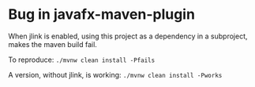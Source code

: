 # Bug in javafx-maven-plugin

When jlink is enabled,
using this project as a dependency in a subproject,
makes the maven build fail.

To reproduce:
`./mvnw clean install -Pfails`

A version, without jlink, is working:
`./mvnw clean install -Pworks`